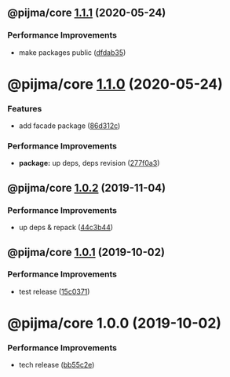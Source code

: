 ## @pijma/core [1.1.1](https://github.com/qiwi/pijma-v2/compare/@pijma/core@1.1.0...@pijma/core@1.1.1) (2020-05-24)


### Performance Improvements

* make packages public ([dfdab35](https://github.com/qiwi/pijma-v2/commit/dfdab35530c316a0502fdb1b508c88a5da8a59ac))

# @pijma/core [1.1.0](https://github.com/qiwi/pijma-v2/compare/@pijma/core@1.0.2...@pijma/core@1.1.0) (2020-05-24)


### Features

* add facade package ([86d312c](https://github.com/qiwi/pijma-v2/commit/86d312c9d30513eaae69a7a3498dded527a332da))


### Performance Improvements

* **package:** up deps, deps revision ([277f0a3](https://github.com/qiwi/pijma-v2/commit/277f0a31a03882e3d3039d606a598b7242c7aee6))

## @pijma/core [1.0.2](https://github.com/qiwi/pijma-v2/compare/@pijma/core@1.0.1...@pijma/core@1.0.2) (2019-11-04)


### Performance Improvements

* up deps & repack ([44c3b44](https://github.com/qiwi/pijma-v2/commit/44c3b44))

## @pijma/core [1.0.1](https://github.com/qiwi/pijma-v2/compare/@pijma/core@1.0.0...@pijma/core@1.0.1) (2019-10-02)


### Performance Improvements

* test release ([15c0371](https://github.com/qiwi/pijma-v2/commit/15c0371))

# @pijma/core 1.0.0 (2019-10-02)


### Performance Improvements

* tech release ([bb55c2e](https://github.com/qiwi/pijma-v2/commit/bb55c2e))
